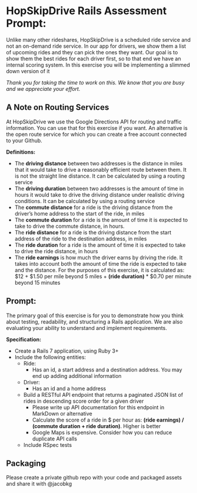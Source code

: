 # HopSkipDrive Rails Assessment Prompt:

Unlike many other rideshares, HopSkipDrive is a scheduled ride service and not an on-demand ride service. In our app for drivers, we show them a list of upcoming rides and they can pick the ones they want. Our goal is to show them the best rides for each driver first, so to that end we have an internal scoring system. In this exercise you will be implementing a slimmed down version of it

*Thank you for taking the time to work on this. We know that you are busy and we appreciate your effort.*



## A Note on Routing Services

At HopSkipDrive we use the Google Directions API for routing and traffic information. You can use that for this exercise if you want. An alternative is the open route service for which you can create a free account connected to your Github.

**Definitions:**
- The **driving distance** between two addresses is the distance in miles that it would take to drive a reasonably efficient route between them. It is not the straight line distance. It can be calculated by using a routing service
- The **driving duration** between two addresses is the amount of time in hours it would take to drive the driving distance under realistic driving conditions. It can be calculated by using a routing service
- The **commute distance** for a ride is the driving distance from the driver’s home address to the start of the ride, in miles
- The **commute duration** for a ride is the amount of time it is expected to take to drive the commute distance, in hours.
- The **ride distance** for a ride is the driving distance from the start address of the ride to the destination address, in miles
- The **ride duration** for a ride is the amount of time it is expected to take to drive the ride distance, in hours
- The **ride earnings** is how much the driver earns by driving the ride. It takes into account both the amount of time the ride is expected to take and the distance. For the purposes of this exercise, it is calculated as: $12 + $1.50 per mile beyond 5 miles + **(ride duration)** * $0.70 per minute beyond 15 minutes


## Prompt: 
The primary goal of this exercise is for you to demonstrate how you think about testing, readability, and structuring a Rails application. We are also evaluating your ability to understand and implement requirements.

**Specification:**
- Create a Rails 7 application, using Ruby 3+
- Include the following entities:
    - Ride:
        - Has an id, a start address and a destination address. You may end up adding additional information
    - Driver:
        - Has an id and a home address
    - Build a RESTful API endpoint that returns a paginated JSON list of rides in descending score order for a given driver
        - Please write up API documentation for this endpoint in MarkDown or alternative
        - Calculate the score of a ride in $ per hour as: **(ride earnings) / (commute duration + ride duration)**. Higher is better
        - Google Maps is expensive. Consider how you can reduce duplicate API calls
    - Include RSpec tests


## Packaging
Please create a private github repo with your code and packaged assets and share it with @jacobkg